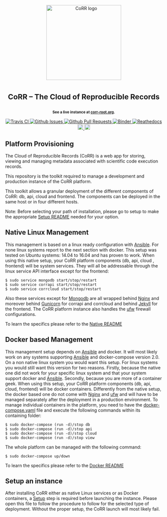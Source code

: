 <p align="center">
    <img src="https://rawgit.com/usnistgov/corr/master/corr-view/frontend/images/logo.svg"
         height="240"
         alt="CoRR logo"
         class="inline">
</p>

<h1> <p align="center"><sup><strong>
CoRR &ndash; The Cloud of Reproducible Records
</strong></sup></p>
</h1>

<p align="center"><sup><strong>
See a live instance at <a href="https://corr-root.org/">corr-root.org</a>.
</strong></sup></p>

<p align="center">
<a href="https://travis-ci.org/faical-yannick-congo/corr-deploy" target="_blank">
<img src="https://travis-ci.org/faical-yannick-congo/corr-deploy.svg?branch=master"
alt="Travis CI">
</a>
<a href="https://github.com/faical-yannick-congo/corr-deploy/issues" target="_blank">
<img src="http://githubbadges.herokuapp.com/faical-yannick-congo/corr-deploy/issues.svg?style=flat-square"
alt="Github Issues">
</a>
<a href="https://github.com/faical-yannick-congo/corr-deploy/pulls" target="_blank">
<img src="http://githubbadges.herokuapp.com/faical-yannick-congo/corr-deploy/pulls.svg?style=flat-square"
alt="Github Pull Requests">
</a>
<a href="http://mybinder.org/repo/faical-yannick-congo/corr-deploy" target="_blank">
<img src="http://mybinder.org/badge.svg"
alt="Binder">
</a>
<a href="http://corr-deploy.readthedocs.io/en/master/?badge=latest" target="_blank">
<img src="https://readthedocs.org/projects/corr-deploy/badge/?version=latest"
alt="Reathedocs">
</a>
<a href="https://gitter.im/faical-yannick-congo/corr">
<img src="https://img.shields.io/gitter/room/gitterHQ/gitter.svg" alt="Gitter Chat" height="18">
</a>
<a href="https://github.com/faical-yannick-congo/corr-deploy/blob/master/LICENSE">
<img src="https://img.shields.io/badge/license-mit-blue.svg" alt="License" height="18">
</a>
</p>

## Platform Provisioning

The Cloud of Reproducible Records (CoRR) is a web  app for storing,
viewing and managing metadata associated with scientific code execution records.

This repository is the toolkit required to manage a development and production
instance of the CoRR platform.

This toolkit allows a granular deployment of the different components of CoRR:
db, api, cloud and frontend.
The components can be deployed in the same host or in four different hosts.

Note: Before selecting your path of installation, please go to setup to make
the appropriate [Setup README](https://github.com/faical-yannick-congo/corr-deploy/blob/master/setup/README.md) needed for your option.

## Native Linux Management

This management is based on a linux ready configuration with [Ansible](https://www.ansible.com/resources/get-started).
For none linux systems report to the next section with docker.
This setup was tested on Ubuntu systems: 14.04 to 16.04 and has proven
to work.
When using this native setup, your CoRR platform components (db, api, cloud
, frontend) will be system services. They will all be addressable through
the linux service API interface except for the frontend:

    $ sudo service mongodb start/stop/restart
    $ sudo service corrapi start/stop/restart
    $ sudo service corrcloud start/stop/restart

Also these services except for [Mongodb](https://docs.mongodb.com/) are all wrapped behind [Nginx](https://nginx.org/en/docs/beginners_guide.html) and moreover
behind [Gunicorn](http://docs.gunicorn.org/en/latest/index.html) for corrapi and corrcloud and behind [Jekyll](https://jekyllrb.com/docs/home/) for the frontend.
The CoRR platform instance also handles the [ufw](https://help.ubuntu.com/community/UFW) firewall configurations.

To learn the specifics please refer to the [Native README](https://github.com/faical-yannick-congo/corr-deploy/blob/master/native/README.md)

## Docker based Management

This management setup depends on [Ansible](https://www.ansible.com/resources/get-started) and docker.
It will most likely work on any systems supporting [Ansible](https://www.ansible.com/resources/get-started) and docker-compose
version 2.0.
On a non native linux system you would want this setup. For linux systems
you would still want this version for two reasons. Firstly, because the native
one did not work for your specific linux system and that your system support
docker and [Ansible](https://www.ansible.com/resources/get-started). Secondly, because you are more of a container geek.
When using this setup, your CoRR platform components (db, api, cloud, frontend)
will be docker containers.
Differently from the native setup, the docker based one do not come with [Nginx](https://nginx.org/en/docs/beginners_guide.html)
and [ufw](https://help.ubuntu.com/community/UFW) and will have to be managed separately after the deployment in a production
environment. To manage individual containers in the platform, you need to have the
[docker-compose.yaml](https://github.com/faical-yannick-congo/corr-deploy/blob/master/docker/docker-compose.yaml) file and execute the following commands within its containing folder:

    $ sudo docker-compose (run -d)/stop db
    $ sudo docker-compose (run -d)/stop api
    $ sudo docker-compose (run -d)/stop cloud
    $ sudo docker-compose (run -d)/stop view

The whole platform can be managed with the following command:

    $ sudo docker-compose up/down

To learn the specifics please refer to the [Docker README](https://github.com/faical-yannick-congo/corr-deploy/blob/master/docker/README.md)

## Setup an instance

After installing CoRR either as native Linux services or as Docker containers, a [Setup](https://github.com/faical-yannick-congo/corr-deploy/blob/master/setup/README.md) step is required before launching the instance. Please open this file
to follow the procedure to follow for the selected type of deployment. Without the proper setup,
the CoRR launch will most likely fail.
